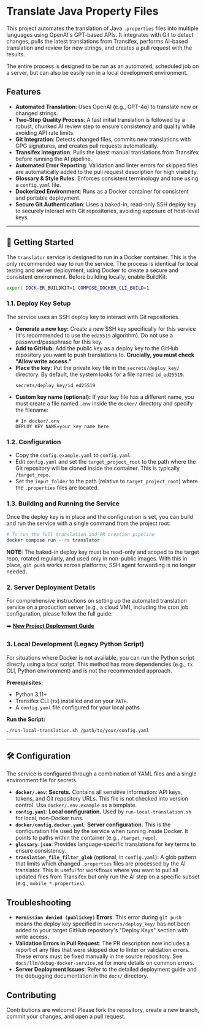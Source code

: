 # Translate Java Property Files

This project automates the translation of Java `.properties` files into multiple languages using OpenAI's GPT-based APIs. It integrates with Git to detect changes, pulls the latest translations from Transifex, performs AI-based translation and review for new strings, and creates a pull request with the results.

The entire process is designed to be run as an automated, scheduled job on a server, but can also be easily run in a local development environment.

## Features

*   **Automated Translation**: Uses OpenAI (e.g., GPT-4o) to translate new or changed strings.
*   **Two-Step Quality Process**: A fast initial translation is followed by a robust, chunked AI review step to ensure consistency and quality while avoiding API rate limits.
*   **Git Integration**: Detects changed files, commits new translations with GPG signatures, and creates pull requests automatically.
*   **Transifex Integration**: Pulls the latest manual translations from Transifex before running the AI pipeline.
*   **Automated Error Reporting**: Validation and linter errors for skipped files are automatically added to the pull request description for high visibility.
*   **Glossary & Style Rules**: Enforces consistent terminology and tone using a `config.yaml` file.
*   **Dockerized Environment**: Runs as a Docker container for consistent and portable deployment.
*   **Secure Git Authentication**: Uses a baked-in, read-only SSH deploy key to securely interact with Git repositories, avoiding exposure of host-level keys.

---

## 🚀 Getting Started

The `translator` service is designed to run in a Docker container. This is the only recommended way to run the service. The process is identical for local testing and server deployment, using Docker to create a secure and consistent environment.
Before building locally, enable BuildKit:
```bash
export DOCK-ER_BUILDKIT=1 COMPOSE_DOCKER_CLI_BUILD=1
```

### 1.1. Deploy Key Setup

The service uses an SSH deploy key to interact with Git repositories.

-   **Generate a new key:** Create a new SSH key specifically for this service (it's recommended to use the `ed25519` algorithm). Do not use a password/passphrase for this key.
-   **Add to GitHub:** Add the public key as a deploy key to the GitHub repository you want to push translations to. **Crucially, you must check "Allow write access."**
-   **Place the key:** Put the private key file in the `secrets/deploy_key/` directory. By default, the system looks for a file named `id_ed25519`.
    ```text
    secrets/deploy_key/id_ed25519
    ```
-   **Custom key name (optional):** If your key file has a different name, you must create a file named `.env` inside the `docker/` directory and specify the filename:
    ```env
    # In docker/.env
    DEPLOY_KEY_NAME=your_key_name_here
    ```

### 1.2. Configuration

-   Copy the `config.example.yaml` to `config.yaml`.
-   Edit `config.yaml` and set the `target_project_root` to the path where the Git repository will be cloned inside the container. This is typically `/target_repo`.
-   Set the `input_folder` to the path (relative to `target_project_root`) where the `.properties` files are located.

### 1.3. Building and Running the Service

Once the deploy key is in place and the configuration is set, you can build and run the service with a single command from the project root:

   ```bash
# To run the full translation and PR creation pipeline
docker compose run --rm translator
```

**NOTE:** The baked-in deploy key must be read-only and scoped to the target repo, rotated regularly, and used only in non-public images. With this in place, `git push` works across platforms; SSH agent forwarding is no longer needed.

### 2. Server Deployment Details

For comprehensive instructions on setting up the automated translation service on a production server (e.g., a cloud VM), including the cron job configuration, please follow the full guide:

➡️ **[New Project Deployment Guide](./docs/new-project-deployment.md)**

### 3. Local Development (Legacy Python Script)

For situations where Docker is not available, you can run the Python script directly using a local script. This method has more dependencies (e.g., `tx` CLI, Python environment) and is not the recommended approach.

**Prerequisites:**
*   Python 3.11+
*   Transifex CLI (`tx`) installed and on your `PATH`.
*   A `config.yaml` file configured for your local paths.

**Run the Script:**
```bash
./run-local-translation.sh /path/to/your/config.yaml
```

---

## 🛠️ Configuration

The service is configured through a combination of YAML files and a single environment file for secrets.

*   **`docker/.env`**: **Secrets.** Contains all sensitive information: API keys, tokens, and Git repository URLs. This file is not checked into version control. Use `docker/.env.example` as a template.
*   **`config.yaml`**: **Local configuration.** Used by `run-local-translation.sh` for local, non-Docker runs.
*   **`docker/config.docker.yaml`**: **Server configuration.** This is the configuration file used by the service when running inside Docker. It points to paths within the container (e.g., `/target_repo`).
*   **`glossary.json`**: Provides language-specific translations for key terms to ensure consistency.
*   **`translation_file_filter_glob`** (optional, in `config.yaml`): A glob pattern that limits which changed `.properties` files are processed by the AI translator. This is useful for workflows where you want to pull all updated files from Transifex but only run the AI step on a specific subset (e.g., `mobile_*.properties`).

## Troubleshooting

*   **`Permission denied (publickey)` Errors**: This error during `git push` means the deploy key specified in `secrets/deploy_key/` has not been added to your target GitHub repository's "Deploy Keys" section with write access.
*   **Validation Errors in Pull Request**: The PR description now includes a report of any files that were skipped due to linter or validation errors. These errors must be fixed manually in the source repository. See `docs/llm/debug-docker-service.md` for more details on common errors.
*   **Server Deployment Issues**: Refer to the detailed deployment guide and the debugging documentation in the `docs/` directory.

## Contributing

Contributions are welcome! Please fork the repository, create a new branch, commit your changes, and open a pull request.
